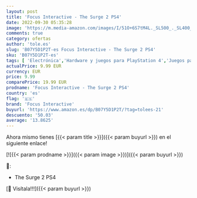 ```yaml
---
layout: post
title: 'Focus Interactive - The Surge 2 PS4'
date: 2022-09-30 05:35:28
image: 'https://m.media-amazon.com/images/I/51O+6S7tM4L._SL500_._SL400_.jpg'
comments: true
category: ofertas
author: 'tole.es'
slug: 'B07Y5D1P2T-es Focus Interactive - The Surge 2 PS4'
sku: 'B07Y5D1P2T-es'
tags: [ 'Electrónica','Hardware y juegos para PlayStation 4','Juegos para PlayStation 4','Videojuegos','focus interactive','ps4','🇪🇸', ]
actualPrice: 9.99 EUR
currency: EUR
price: 9.99
comparePrice: 19.99 EUR
prodname: 'Focus Interactive - The Surge 2 PS4'
country: 'es'
flag: '🇪🇸'
brand: 'Focus Interactive'
buyurl: 'https://www.amazon.es/dp/B07Y5D1P2T/?tag=tolees-21'
descuento: '50.03'
average: '13.8625'
---
```


Ahora mismo tienes [{{< param title >}}]({{< param buyurl >}}) en el siguiente enlace!

[![{{< param prodname >}}]({{< param image >}})]({{< param buyurl >}})

🔎:

- The Surge 2 PS4

[🛒 Visítala!!!]({{< param buyurl >}})
